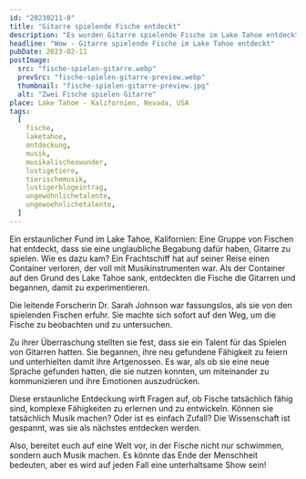 ```yaml
---
id: "20230211-0"
title: "Gitarre spielende Fische entdeckt"
description: "Es wurden Gitarre spielende Fische im Lake Tahoe entdeckt. Lese jetzt hier weiter."
headline: "Wow - Gitarre spielende Fische im Lake Tahoe entdeckt"
pubDate: 2023-02-11
postImage:
  src: "fische-spielen-gitarre.webp"
  prevSrc: "fische-spielen-gitarre-preview.webp"
  thumbnail: "fische-spielen-gitarre-preview.jpg"
  alt: "Zwei Fische spielen Gitarre"
place: Lake Tahoe - Kalifornien, Nevada, USA
tags:
  [
    fische,
    laketahoe,
    entdeckung,
    musik,
    musikalischeswunder,
    lustigetiere,
    tierischemusik,
    lustigerblogeintrag,
    ungewöhnlichetalente,
    ungewoehnlichetalente,
  ]
---
```


Ein erstaunlicher Fund im Lake Tahoe, Kalifornien: Eine Gruppe von Fischen hat entdeckt, dass sie eine unglaubliche Begabung dafür haben, Gitarre zu spielen. Wie es dazu kam? Ein Frachtschiff hat auf seiner Reise einen Container verloren, der voll mit Musikinstrumenten war. Als der Container auf den Grund des Lake Tahoe sank, entdeckten die Fische die Gitarren und begannen, damit zu experimentieren.

Die leitende Forscherin Dr. Sarah Johnson war fassungslos, als sie von den spielenden Fischen erfuhr. Sie machte sich sofort auf den Weg, um die Fische zu beobachten und zu untersuchen.

Zu ihrer Überraschung stellten sie fest, dass sie ein Talent für das Spielen von Gitarren hatten. Sie begannen, ihre neu gefundene Fähigkeit zu feiern und unterhielten damit ihre Artgenossen. Es war, als ob sie eine neue Sprache gefunden hatten, die sie nutzen konnten, um miteinander zu kommunizieren und ihre Emotionen auszudrücken.

Diese erstaunliche Entdeckung wirft Fragen auf, ob Fische tatsächlich fähig sind, komplexe Fähigkeiten zu erlernen und zu entwickeln. Können sie tatsächlich Musik machen? Oder ist es einfach Zufall? Die Wissenschaft ist gespannt, was sie als nächstes entdecken werden.

Also, bereitet euch auf eine Welt vor, in der Fische nicht nur schwimmen, sondern auch Musik machen. Es könnte das Ende der Menschheit bedeuten, aber es wird auf jeden Fall eine unterhaltsame Show sein!

